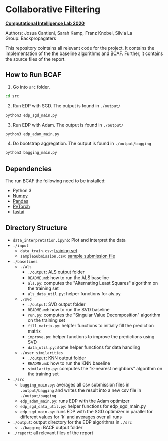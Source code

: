 # Collaborative Filtering

**[Computational Intelligence Lab 2020](http://da.inf.ethz.ch/teaching/2020/CIL/)**

Authors: Josua Cantieni, Sarah Kamp, Franz Knobel, Silvia La  
Group: Backpropagaters

This repository cointains all relevant code for the project. It contains the 
implementation of the the baseline algorithms and BCAF. Further, it contains the source files of the report.

## How to Run BCAF
1. Go into `src` folder.
```bash
cd src
```
2. Run EDP with SGD. The output is found in `./output/`
```bash
python3 edp_sgd_main.py
```
3. Run EDP with Adam. The output is found in `./output/`
```bash
python3 edp_adam_main.py
```
4. Do bootstrap aggregation. The output is found in `./output/bagging`
```bash
python3 bagging_main.py
```

## Dependencies
The run BCAF the following need to be installed:
- Python 3
- [Numpy](https://numpy.org/install/)
- [Pandas](https://pandas.pydata.org/pandas-docs/stable/getting_started/install.html)
- [PyTorch](https://pytorch.org/get-started/locally/)
- [fastai](https://docs.fast.ai)

## Directory Structure

- `data_interpretation.ipynb`: Plot and interpret the data
- `./input`
    - `data_train.csv`: [training set](https://www.kaggle.com/c/cil-collab-filtering-2020/data)
    - `sampleSubmission.csv`: [sample submission file](https://www.kaggle.com/c/cil-collab-filtering-2020/data)
- `./baselines`
    - `./als`
        - `./output`: ALS output folder
	    - `README.md`: how to run the ALS baseline
        - `als.py`: computes the "Alternating Least Squares" algorithm on the training set
        - `als_data_util.py`: helper functions for als.py
    - `./svd`
        - `./output`: SVD output folder
        - `README.md`: how to run the SVD baseline
        - `run.py`: computes the "Singular Value Decomposition" algorithm on the training set
        - `fill_matrix.py`: helpfer functions to initially fill the prediction matrix
        - `improve.py`: helper functions to improve the predictions using SVD
        - `data_util.py`: some helper functions for data handling
    - `./user_similarities`
        - `./output`: KNN output folder
        - `README.md`: how to run the KNN baseline
        - `similarity.py`: computes the "k-nearest neighbors" algorithm on the training set
- `./src`
    - `bagging_main.py`: averages all csv submission files in `.output/bagging` and writes the result into a new csv file in `./output/bagging`
    - `edp_adam_main.py`: runs EDP with the Adam optimizer
    - `edp_sgd_data_util.py`: helper functions for edp_sgd_main.py
    - `edp_sgd_main.py`: runs EDP with the SGD optimizer in parallel for different values for 'k' and averages over all runs
- `./output`: output directory for the EDP algorithms in `./src`
    - `./bagging`: BACF output folder
- `./report`: all relevant files of the report
